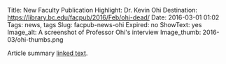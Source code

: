 Title: New Faculty Publication Highlight: Dr. Kevin Ohi 
Destination: https://library.bc.edu/facpub/2016/Feb/ohi-dead/
Date: 2016-03-01 01:02 
Tags: news, tags 
Slug: facpub-news-ohi 
Expired: no
ShowText: yes
Image_alt: A screenshot of Professor Ohi's interview
Image_thumb: 2016-03/ohi-thumbs.png

Article summary [linked text](http://www.google.com).
